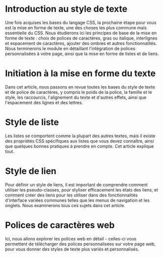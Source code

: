 # Introduction au style de texte

Une fois acquises les bases du langage CSS, la prochaine étape pour vous est la mise en forme de texte, une des choses les plus commune mais essentielle du CSS. Nous étudierons ici les principes de base de la mise en forme de texte : choix de polices de caractères, gras ou italique, interlignes et espacement de caractères, ajouter des ombres et autres fonctionnalités. Nous terminerons le module en détaillant l'intégration de polices personnalisées à votre page, ainsi que la mise en forme de listes et de liens.

# Initiation à la mise en forme du texte
Dans cet article, nous passons en revue toutes les bases du style de texte et de police de caractères, y compris le poids de la police, la famille et le style, les raccourcis, l'alignement du texte et d'autres effets, ainsi que l'espacement des lignes et des lettres.

# Style de liste
Les listes se comportent comme la plupart des autres textes, mais il existe des propriétés CSS spécifiques aux listes que vous devez connaître, ainsi que quelques bonnes pratiques à prendre en compte. Cet article explique tout.

# Style de lien
Pour définir un style de liens, il est important de comprendre comment utiliser les pseudo-classes, pour styliser efficacement les états des liens, et comment créer des liens pour les utiliser dans des fonctionnalités d'interface variées communes telles que les menus de navigation et les onglets. Nous examinerons tous ces sujets dans cet article.

# Polices de caractères web
Ici, nous allons explorer les polices web en détail - celles-ci vous permettent de télécharger des polices personnalisées sur votre page web, pour vous donner des styles de texte plus variés et personnalisés.